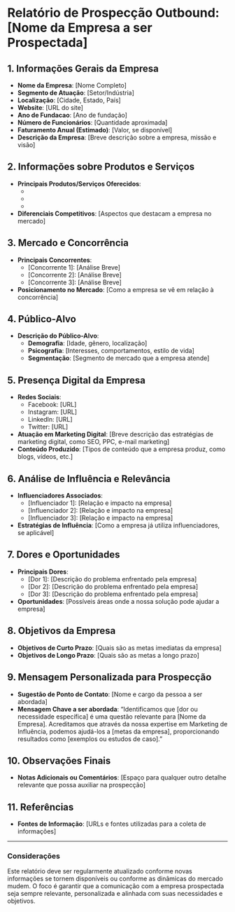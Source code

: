 # Relatório de Prospecção Outbound: [Nome da Empresa a ser Prospectada]

## 1. Informações Gerais da Empresa
- **Nome da Empresa**: [Nome Completo]
- **Segmento de Atuação**: [Setor/Indústria]
- **Localização**: [Cidade, Estado, País]
- **Website**: [URL do site]
- **Ano de Fundacao**: [Ano de fundação]
- **Número de Funcionários**: [Quantidade aproximada]
- **Faturamento Anual (Estimado)**: [Valor, se disponível]
- **Descrição da Empresa**: [Breve descrição sobre a empresa, missão e visão]

## 2. Informações sobre Produtos e Serviços
- **Principais Produtos/Serviços Oferecidos**:
  - [Produto/Serviço 1]: [Descrição]
  - [Produto/Serviço 2]: [Descrição]
  - [Produto/Serviço 3]: [Descrição]
- **Diferenciais Competitivos**: [Aspectos que destacam a empresa no mercado]

## 3. Mercado e Concorrência
- **Principais Concorrentes**:
  - [Concorrente 1]: [Análise Breve]
  - [Concorrente 2]: [Análise Breve]
  - [Concorrente 3]: [Análise Breve]
- **Posicionamento no Mercado**: [Como a empresa se vê em relação à concorrência]

## 4. Público-Alvo
- **Descrição do Público-Alvo**:
  - **Demografia**: [Idade, gênero, localização]
  - **Psicografia**: [Interesses, comportamentos, estilo de vida]
  - **Segmentação**: [Segmento de mercado que a empresa atende]

## 5. Presença Digital da Empresa
- **Redes Sociais**:
  - Facebook: [URL]
  - Instagram: [URL]
  - LinkedIn: [URL]
  - Twitter: [URL]
- **Atuação em Marketing Digital**: [Breve descrição das estratégias de marketing digital, como SEO, PPC, e-mail marketing]
- **Conteúdo Produzido**: [Tipos de conteúdo que a empresa produz, como blogs, vídeos, etc.]

## 6. Análise de Influência e Relevância
- **Influenciadores Associados**:
  - [Influenciador 1]: [Relação e impacto na empresa]
  - [Influenciador 2]: [Relação e impacto na empresa]
  - [Influenciador 3]: [Relação e impacto na empresa]
- **Estratégias de Influência**: [Como a empresa já utiliza influenciadores, se aplicável]

## 7. Dores e Oportunidades
- **Principais Dores**:
  - [Dor 1]: [Descrição do problema enfrentado pela empresa]
  - [Dor 2]: [Descrição do problema enfrentado pela empresa]
  - [Dor 3]: [Descrição do problema enfrentado pela empresa]
- **Oportunidades**: [Possíveis áreas onde a nossa solução pode ajudar a empresa]

## 8. Objetivos da Empresa
- **Objetivos de Curto Prazo**: [Quais são as metas imediatas da empresa]
- **Objetivos de Longo Prazo**: [Quais são as metas a longo prazo]

## 9. Mensagem Personalizada para Prospecção
- **Sugestão de Ponto de Contato**: [Nome e cargo da pessoa a ser abordada]
- **Mensagem Chave a ser abordada**: “Identificamos que [dor ou necessidade específica] é uma questão relevante para [Nome da Empresa]. Acreditamos que através da nossa expertise em Marketing de Influência, podemos ajudá-los a [metas da empresa], proporcionando resultados como [exemplos ou estudos de caso].”

## 10. Observações Finais
- **Notas Adicionais ou Comentários**: [Espaço para qualquer outro detalhe relevante que possa auxiliar na prospecção]

## 11. Referências
- **Fontes de Informação**: [URLs e fontes utilizadas para a coleta de informações]

---

### Considerações
Este relatório deve ser regularmente atualizado conforme novas informações se tornem disponíveis ou conforme as dinâmicas do mercado mudem. O foco é garantir que a comunicação com a empresa prospectada seja sempre relevante, personalizada e alinhada com suas necessidades e objetivos.